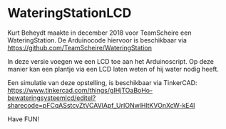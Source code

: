 # WateringStationLCD

Kurt Beheydt maakte in december 2018 voor TeamScheire een WateringStation.  De Arduinocode hiervoor is beschikbaar via https://github.com/TeamScheire/WateringStation

In deze versie voegen we een LCD toe aan het Arduinoscript.  Op deze manier kan een plantje via een LCD laten weten of hij water nodig heeft.

Een simulatie van deze opstelling, is beschikbaar via TinkerCAD: https://www.tinkercad.com/things/gIHjTOaBoHo-bewateringsysteemlcd/editel?sharecode=pFCqASstcvZtVCAVlApf_UrIONwlHltKVOnXcW-kE4I

Have FUN!
